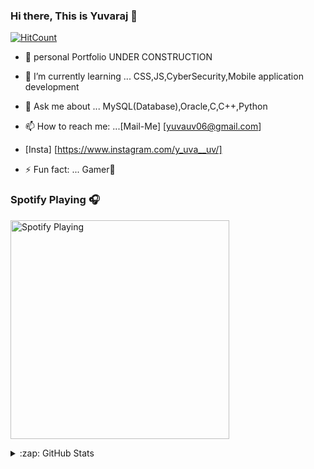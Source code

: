 ### Hi there, This is Yuvaraj 👋

[![HitCount](http://hits.dwyl.com/uvyuva/uvyuva.svg)](http://hits.dwyl.com/uvyuva/uvyuva)


- 🔭  personal Portfolio UNDER CONSTRUCTION

- 🌱 I’m currently learning ...  CSS,JS,CyberSecurity,Mobile application development

- 💬 Ask me about ... MySQL(Database),Oracle,C,C++,Python

- 📫 How to reach me: ...[Mail-Me] [yuvauv06@gmail.com]

-  [Insta] [https://www.instagram.com/y_uva__uv/]

- ⚡ Fun fact: ... Gamer🤣


### Spotify Playing 🎧

[<img src="https://now-playing-codestackr.vercel.app/api/spotify-playing" alt="Spotify Playing" width="350" />](https://open.spotify.com/user/swyqyimdc12jajde4vpwd2x1b)


<details>
  <summary>:zap: GitHub Stats</summary>

  <img align="left" alt="GitHub Stats" src="https://github-readme-stats.codestackr.vercel.app/api?username=uvyuva&show_icons=true&hide_border=true" />

</details>
